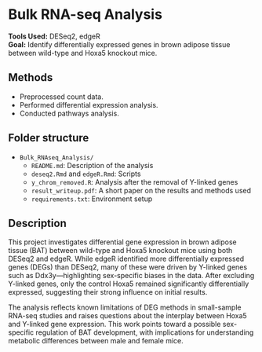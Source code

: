 # Bulk RNA-seq Analysis

**Tools Used:** DESeq2, edgeR  
**Goal:** Identify differentially expressed genes in brown adipose tissue between wild-type and Hoxa5 knockout mice.

## Methods
- Preprocessed count data.
- Performed differential expression analysis.
- Conducted pathways analysis.

## Folder structure
- `Bulk_RNAseq_Analysis/`
  - `README.md`: Description of the analysis
  - `deseq2.Rmd` and `edgeR.Rmd`: Scripts
  - `y_chrom_removed.R`: Analysis after the removal of Y-linked genes
  - `result_writeup.pdf`: A short paper on the results and methods used
  - `requirements.txt`: Environment setup

## Description
This project investigates differential gene expression in brown adipose tissue (BAT) between wild-type and Hoxa5 knockout mice using both DESeq2 and edgeR. While edgeR identified more differentially expressed genes (DEGs) than DESeq2, many of these were driven by Y-linked genes such as Ddx3y—highlighting sex-specific biases in the data. After excluding Y-linked genes, only the control Hoxa5 remained significantly differentially expressed, suggesting their strong influence on initial results.

The analysis reflects known limitations of DEG methods in small-sample RNA-seq studies and raises questions about the interplay between Hoxa5 and Y-linked gene expression. This work points toward a possible sex-specific regulation of BAT development, with implications for understanding metabolic differences between male and female mice.





